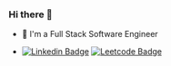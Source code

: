 ### Hi there 👋
- 👻 I'm a Full Stack Software Engineer

- [![Linkedin Badge](https://img.shields.io/badge/-LinkedIn-blue?style=flat-square&logo=Linkedin&logoColor=white&link=https://www.linkedin.com/in/janelee53/)](https://www.linkedin.com/in/janelee53/)
[![Leetcode Badge](https://img.shields.io/badge/-Leetcode-c039a6?style=flat-square&labelColor=c039a6&logo=leetcode&logoColor=white&link=https://leetcode.com/janelee53/)](https://leetcode.com/janelee53/)
